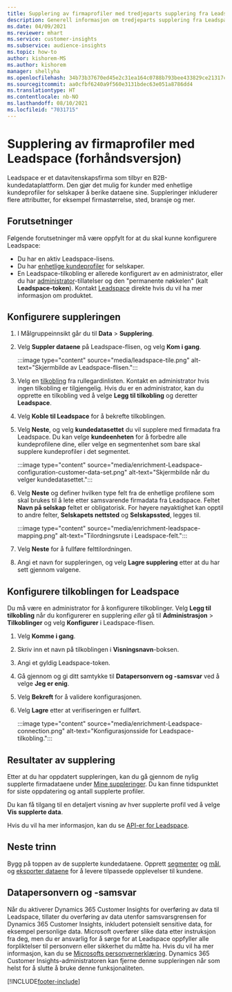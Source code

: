 ```yaml
---
title: Supplering av firmaprofiler med tredjeparts supplering fra Leadspace
description: Generell informasjon om tredjeparts supplering fra Leadspace.
ms.date: 04/09/2021
ms.reviewer: mhart
ms.service: customer-insights
ms.subservice: audience-insights
ms.topic: how-to
author: kishorem-MS
ms.author: kishorem
manager: shellyha
ms.openlocfilehash: 34b73b37670ed45e2c31ea164c0788b793bee433829ce21317c83903f3fca1fe
ms.sourcegitcommit: aa0cfbf6240a9f560e3131bdec63e051a8786dd4
ms.translationtype: HT
ms.contentlocale: nb-NO
ms.lasthandoff: 08/10/2021
ms.locfileid: "7031715"
---
```

# <a name="enrichment-of-company-profiles-with-leadspace-preview"></a>Supplering av firmaprofiler med Leadspace (forhåndsversjon)

Leadspace er et datavitenskapsfirma som tilbyr en B2B-kundedataplattform. Den gjør det mulig for kunder med enhetlige kundeprofiler for selskaper å berike dataene sine. Suppleringer inkluderer flere attributter, for eksempel firmastørrelse, sted, bransje og mer.

## <a name="prerequisites"></a>Forutsetninger

Følgende forutsetninger må være oppfylt for at du skal kunne konfigurere Leadspace:

- Du har en aktiv Leadspace-lisens.
- Du har [enhetlige kundeprofiler](customer-profiles.md) for selskaper.
- En Leadspace-tilkobling er allerede konfigurert av en administrator, eller du har [administrator](permissions.md#administrator)-tillatelser og den "permanente nøkkelen" (kalt **Leadspace-token**). Kontakt [Leadspace](https://www.leadspace.com/products/leadspace-on-demand/) direkte hvis du vil ha mer informasjon om produktet.

## <a name="configure-the-enrichment"></a>Konfigurere suppleringen

1. I Målgruppeinnsikt går du til **Data** > **Supplering**.

1. Velg **Suppler dataene** på Leadspace-flisen, og velg **Kom i gang**.

   :::image type="content" source="media/leadspace-tile.png" alt-text="Skjermbilde av Leadspace-flisen.":::

1. Velg en [tilkobling](connections.md) fra rullegardinlisten. Kontakt en administrator hvis ingen tilkobling er tilgjengelig. Hvis du er en administrator, kan du opprette en tilkobling ved å velge **Legg til tilkobling** og deretter **Leadspace**. 

1. Velg **Koble til Leadspace** for å bekrefte tilkoblingen.

1. Velg **Neste**, og velg **kundedatasettet** du vil supplere med firmadata fra Leadspace. Du kan velge **kundeenheten** for å forbedre alle kundeprofilene dine, eller velge en segmentenhet som bare skal supplere kundeprofiler i det segmentet.

    :::image type="content" source="media/enrichment-Leadspace-configuration-customer-data-set.png" alt-text="Skjermbilde når du velger kundedatasettet.":::

1. Velg **Neste** og definer hvilken type felt fra de enhetlige profilene som skal brukes til å lete etter samsvarende firmadata fra Leadspace. Feltet **Navn på selskap** feltet er obligatorisk. For høyere nøyaktighet kan opptil to andre felter, **Selskapets nettsted** og **Selskapssted**, legges til.

   :::image type="content" source="media/enrichment-leadspace-mapping.png" alt-text="Tilordningsrute i Leadspace-felt.":::

1. Velg **Neste** for å fullføre felttilordningen.

1. Angi et navn for suppleringen, og velg **Lagre supplering** etter at du har sett gjennom valgene.


## <a name="configure-the-connection-for-leadspace"></a>Konfigurere tilkoblingen for Leadspace 

Du må være en administrator for å konfigurere tilkoblinger. Velg **Legg til tilkobling** når du konfigurerer en supplering *eller* gå til **Administrasjon** > **Tilkoblinger** og velg **Konfigurer** i Leadspace-flisen.

1. Velg **Komme i gang**. 

1. Skriv inn et navn på tilkoblingen i **Visningsnavn**-boksen.

1. Angi et gyldig Leadspace-token.

1. Gå gjennom og gi ditt samtykke til **Datapersonvern og -samsvar** ved å velge **Jeg er enig**.

1. Velg **Bekreft** for å validere konfigurasjonen.

1. Velg **Lagre** etter at verifiseringen er fullført.
   
   :::image type="content" source="media/enrichment-Leadspace-connection.png" alt-text="Konfigurasjonsside for Leadspace-tilkobling.":::

## <a name="enrichment-results"></a>Resultater av supplering

Etter at du har oppdatert suppleringen, kan du gå gjennom de nylig supplerte firmadataene under [Mine suppleringer](enrichment-hub.md). Du kan finne tidspunktet for siste oppdatering og antall supplerte profiler.

Du kan få tilgang til en detaljert visning av hver supplerte profil ved å velge **Vis supplerte data**.

Hvis du vil ha mer informasjon, kan du se [API-er for Leadspace](https://support.leadspace.com/hc/en-us/sections/201997649-API).

## <a name="next-steps"></a>Neste trinn

Bygg på toppen av de supplerte kundedataene. Opprett [segmenter](segments.md) og [mål](measures.md), og [eksporter dataene](export-destinations.md) for å levere tilpassede opplevelser til kundene.

## <a name="data-privacy-and-compliance"></a>Datapersonvern og -samsvar

Når du aktiverer Dynamics 365 Customer Insights for overføring av data til Leadspace, tillater du overføring av data utenfor samsvarsgrensen for Dynamics 365 Customer Insights, inkludert potensielt sensitive data, for eksempel personlige data. Microsoft overfører slike data etter instruksjon fra deg, men du er ansvarlig for å sørge for at Leadspace oppfyller alle forpliktelser til personvern eller sikkerhet du måtte ha. Hvis du vil ha mer informasjon, kan du se [Microsofts personvernerklæring](https://go.microsoft.com/fwlink/?linkid=396732).
Dynamics 365 Customer Insights-administratoren kan fjerne denne suppleringen når som helst for å slutte å bruke denne funksjonaliteten.


[!INCLUDE[footer-include](../includes/footer-banner.md)]
